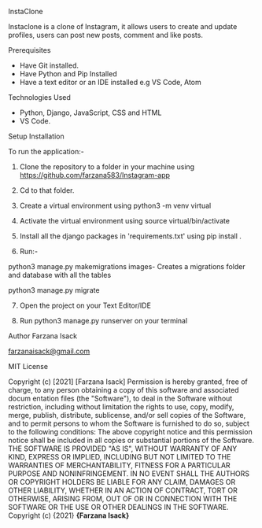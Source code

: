 InstaClone

Instaclone is a clone of Instagram, it allows users to create and update profiles, users can post new posts, comment and like posts.

Prerequisites


* Have Git installed.
* Have Python and Pip Installed
* Have a text editor or an IDE installed e.g VS Code, Atom

Technologies Used
* Python, Django, JavaScript, CSS and HTML
* VS Code.

Setup Installation

To run the application:-

 1. Clone the repository to a folder in your machine using https://github.com/farzana583/Instagram-app

2. Cd to that folder.

3. Create a virtual environment using python3 -m venv virtual

4. Activate the virtual environment using source virtual/bin/activate

5. Install all the django packages in 'requirements.txt' using pip install <package-name>.

6. Run:-

 python3 manage.py makemigrations images- Creates a migrations folder and database with all the tables

python3 manage.py migrate

7. Open the project on your Text Editor/IDE

8. Run python3 manage.py runserver on your terminal

Author
Farzana Isack

farzanaisack@gmail.com


MIT License

Copyright (c) [2021] [Farzana Isack]
Permission is hereby granted, free of charge, to any person obtaining a copy
of this software and associated docum entation files (the "Software"), to deal
in the Software without restriction, including without limitation the rights
to use, copy, modify, merge, publish, distribute, sublicense, and/or sell
copies of the Software, and to permit persons to whom the Software is
furnished to do so, subject to the following conditions:
The above copyright notice and this permission notice shall be included in all
copies or substantial portions of the Software.
THE SOFTWARE IS PROVIDED "AS IS", WITHOUT WARRANTY OF ANY KIND, EXPRESS OR
IMPLIED, INCLUDING BUT NOT LIMITED TO THE WARRANTIES OF MERCHANTABILITY,
FITNESS FOR A PARTICULAR PURPOSE AND NONINFRINGEMENT. IN NO EVENT SHALL THE
AUTHORS OR COPYRIGHT HOLDERS BE LIABLE FOR ANY CLAIM, DAMAGES OR OTHER
LIABILITY, WHETHER IN AN ACTION OF CONTRACT, TORT OR OTHERWISE, ARISING FROM,
OUT OF OR IN CONNECTION WITH THE SOFTWARE OR THE USE OR OTHER DEALINGS IN THE
SOFTWARE.
Copyright (c) {2021} **{Farzana Isack}**

